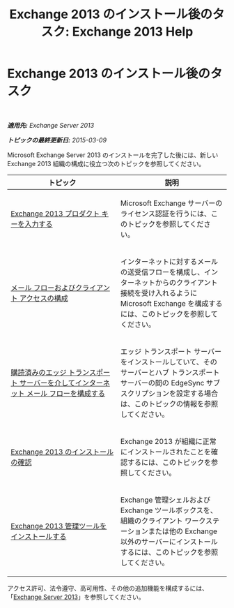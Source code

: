﻿---
title: 'Exchange 2013 のインストール後のタスク: Exchange 2013 Help'
TOCTitle: Exchange 2013 のインストール後のタスク
ms:assetid: bd99aaa4-b82c-427c-ab65-b9230ff63fb2
ms:mtpsurl: https://technet.microsoft.com/ja-jp/library/Bb124397(v=EXCHG.150)
ms:contentKeyID: 49129729
ms.date: 04/24/2018
mtps_version: v=EXCHG.150
ms.translationtype: HT
---

# Exchange 2013 のインストール後のタスク

 

_**適用先:** Exchange Server 2013_

_**トピックの最終更新日:** 2015-03-09_

Microsoft Exchange Server 2013 のインストールを完了した後には、新しい Exchange 2013 組織の構成に役立つ次のトピックを参照してください。


<table>
<colgroup>
<col style="width: 50%" />
<col style="width: 50%" />
</colgroup>
<thead>
<tr class="header">
<th>トピック</th>
<th>説明</th>
</tr>
</thead>
<tbody>
<tr class="odd">
<td><p><a href="enter-your-exchange-2013-product-key-exchange-2013-help.md">Exchange 2013 プロダクト キーを入力する</a></p></td>
<td><p>Microsoft Exchange サーバーのライセンス認証を行うには、このトピックを参照してください。</p></td>
</tr>
<tr class="even">
<td><p><a href="configure-mail-flow-and-client-access-exchange-2013-help.md">メール フローおよびクライアント アクセスの構成</a></p></td>
<td><p>インターネットに対するメールの送受信フローを構成し、インターネットからのクライアント接続を受け入れるように Microsoft Exchange を構成するには、このトピックを参照してください。</p></td>
</tr>
<tr class="odd">
<td><p><a href="configure-internet-mail-flow-through-a-subscribed-edge-transport-server-exchange-2013-help.md">購読済みのエッジ トランスポート サーバーを介してインターネット メール フローを構成する</a></p></td>
<td><p>エッジ トランスポート サーバーをインストールしていて、そのサーバーとハブ トランスポート サーバーの間の EdgeSync サブスクリプションを設定する場合は、このトピックの情報を参照してください。</p></td>
</tr>
<tr class="even">
<td><p><a href="verify-an-exchange-2013-installation-exchange-2013-help.md">Exchange 2013 のインストールの確認</a></p></td>
<td><p>Exchange 2013 が組織に正常にインストールされたことを確認するには、このトピックを参照してください。</p></td>
</tr>
<tr class="odd">
<td><p><a href="install-the-exchange-2013-management-tools-exchange-2013-help.md">Exchange 2013 管理ツールをインストールする</a></p></td>
<td><p>Exchange 管理シェルおよび Exchange ツールボックスを、組織のクライアント ワークステーションまたは他の Exchange 以外のサーバーにインストールするには、このトピックを参照してください。</p></td>
</tr>
</tbody>
</table>


アクセス許可、法令遵守、高可用性、その他の追加機能を構成するには、「[Exchange Server 2013](exchange-server-2013-exchange-2013-help.md)」を参照してください。

